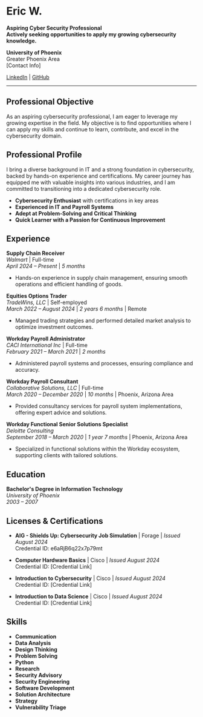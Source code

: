 # Eric W.

**Aspiring Cyber Security Professional**  
**Actively seeking opportunities to apply my growing cybersecurity knowledge.**

**University of Phoenix**  
Greater Phoenix Area  
[Contact Info]

[LinkedIn](https://www.linkedin.com/in/eric-walker/) | [GitHub](https://github.com/Walkeric200)

---

## Professional Objective
As an aspiring cybersecurity professional, I am eager to leverage my growing expertise in the field. My objective is to find opportunities where I can apply my skills and continue to learn, contribute, and excel in the cybersecurity domain.

## Professional Profile
I bring a diverse background in IT and a strong foundation in cybersecurity, backed by hands-on experience and certifications. My career journey has equipped me with valuable insights into various industries, and I am committed to transitioning into a dedicated cybersecurity role.

- **Cybersecurity Enthusiast** with certifications in key areas
- **Experienced in IT and Payroll Systems**
- **Adept at Problem-Solving and Critical Thinking**
- **Quick Learner with a Passion for Continuous Improvement**

## Experience

**Supply Chain Receiver**  
*Walmart* | Full-time  
*April 2024 – Present* | *5 months*  
- Hands-on experience in supply chain management, ensuring smooth operations and efficient handling of goods.

**Equities Options Trader**  
*TradeWins, LLC* | Self-employed  
*March 2022 – August 2024* | *2 years 6 months* | Remote  
- Managed trading strategies and performed detailed market analysis to optimize investment outcomes.

**Workday Payroll Administrator**  
*CACI International Inc* | Full-time  
*February 2021 – March 2021* | *2 months*  
- Administered payroll systems and processes, ensuring compliance and accuracy.

**Workday Payroll Consultant**  
*Collaborative Solutions, LLC* | Full-time  
*March 2020 – December 2020* | *10 months* | Phoenix, Arizona Area  
- Provided consultancy services for payroll system implementations, offering expert advice and solutions.

**Workday Functional Senior Solutions Specialist**  
*Deloitte Consulting*  
*September 2018 – March 2020* | *1 year 7 months* | Phoenix, Arizona Area  
- Specialized in functional solutions within the Workday ecosystem, supporting clients with tailored solutions.

## Education

**Bachelor's Degree in Information Technology**  
*University of Phoenix*  
*2003 – 2007*

## Licenses & Certifications

- **AIG - Shields Up: Cybersecurity Job Simulation** | Forage | *Issued August 2024*  
  Credential ID: e6aRjB6q22x7p79mt

- **Computer Hardware Basics** | Cisco | *Issued August 2024*  
  Credential ID: [Credential Link]

- **Introduction to Cybersecurity** | Cisco | *Issued August 2024*  
  Credential ID: [Credential Link]

- **Introduction to Data Science** | Cisco | *Issued August 2024*  
  Credential ID: [Credential Link]

## Skills

- **Communication**
- **Data Analysis**
- **Design Thinking**
- **Problem Solving**
- **Python**
- **Research**
- **Security Advisory**
- **Security Engineering**
- **Software Development**
- **Solution Architecture**
- **Strategy**
- **Vulnerability Triage**
